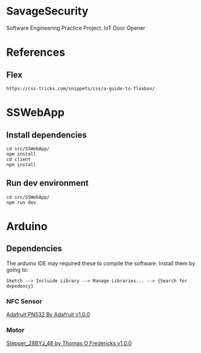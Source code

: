# SavageSecurity

Software Engineering Practice Project.
IoT Door Opener
# References

## Flex

	https://css-tricks.com/snippets/css/a-guide-to-flexbox/

# SSWebApp
	
## Install dependencies

	
	cd src/SSWebApp/
	npm install
	cd client
	npm install
	

## Run dev environment

	cd src/SSWebApp/
	npm run dev


# Arduino

## Dependencies

The arduino IDE may required these to compile the software. Install them by going to:

    Sketch --> Incluide Library --> Manage Libraries... --> {Search for depedency}

### NFC Sensor

[Adafruit PN532 By Adafruit v1.0.0](https://github.com/adafruit/Adafruit-PN532)

### Motor

[Stepper_28BYJ_48 by Thomas O Fredericks v1.0.0](https://github.com/thomasfredericks/Stepper_28BYJ_48/)
